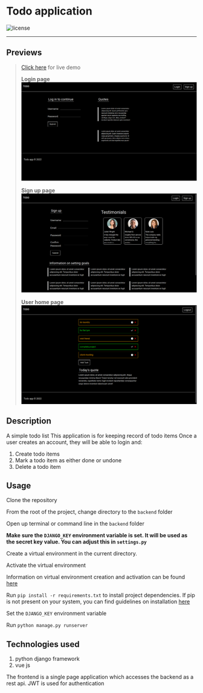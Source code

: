 # Todo application
![license](https://img.shields.io/github/license/joshua530/django-vue-todo?style=plastic&color=green)
***

## Previews
> [Click here](https://) for live demo
> 
> **Login page**
> ![login page screenshot](login.png)
> 
>**Sign up page**
> ![sign up page screenshot](sign-up.png)
> 
> **User home page**
> ![home page screenshot](todos.png)

## Description
A simple todo list
This application is for keeping record of todo items
Once a user creates an account, they will be able to login and:
1. Create todo items
2. Mark a todo item as either done or undone
3. Delete a todo item

## Usage
Clone the repository

From the root of the project, change directory to the `backend` folder

Open up terminal or command line in the `backend` folder

**Make sure the `DJANGO_KEY` environment variable is set. It will be used as the secret key value. You can adjust this in `settings.py`**

Create a virtual environment in the current directory.

Activate the virtual environment

Information on virtual environment creation and activation can be found [here](https://docs.python.org/3/library/venv.html)

Run `pip install -r requirements.txt` to install project dependencies. If pip is not present on your system, you can find guidelines on installation [here](https://pip.pypa.io/en/stable/installation/)

Set the `DJANGO_KEY` environment variable

Run `python manage.py runserver`

## Technologies used
1. python django framework
2. vue js

The frontend is a single page application which accesses the backend as a rest api.
JWT is used for authentication
